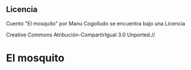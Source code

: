 Licencia
--------


Cuento "El mosquito" por Manu Cogolludo se encuentra bajo una Licencia

Creative Commons Atribución-CompartirIgual 3.0 Unported.//




 El mosquito
=============


